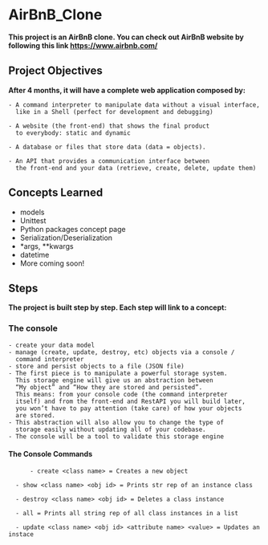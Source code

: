 # AirBnB_Clone

**This project is an AirBnB clone. You can check out AirBnB website
by following this link https://www.airbnb.com/**

## Project Objectives

**After 4 months, it will have a complete web application composed by:**

	- A command interpreter to manipulate data without a visual interface,
	  like in a Shell (perfect for development and debugging)

	- A website (the front-end) that shows the final product
	  to everybody: static and dynamic

	- A database or files that store data (data = objects).

	- An API that provides a communication interface between
	  the front-end and your data (retrieve, create, delete, update them)

## Concepts Learned
- models
- Unittest
- Python packages concept page
- Serialization/Deserialization
- *args, **kwargs
- datetime
- More coming soon!

## Steps
**The project is built step by step. Each step will link to a concept:**

### 	The console

	- create your data model
	- manage (create, update, destroy, etc) objects via a console /
	  command interpreter
	- store and persist objects to a file (JSON file)
	- The first piece is to manipulate a powerful storage system. 
	  This storage engine will give us an abstraction between 
	  “My object” and “How they are stored and persisted”. 
	  This means: from your console code (the command interpreter 
	  itself) and from the front-end and RestAPI you will build later,
	  you won’t have to pay attention (take care) of how your objects
	  are stored.
	- This abstraction will also allow you to change the type of 
	  storage easily without updating all of your codebase.
	- The console will be a tool to validate this storage engine

####     The Console Commands

          - create <class name> = Creates a new object

	  - show <class name> <obj id> = Prints str rep of an instance class

	  - destroy <class name> <obj id> = Deletes a class instance

	  - all = Prints all string rep of all class instances in a list

	  - update <class name> <obj id> <attribute name> <value> = Updates an instace
